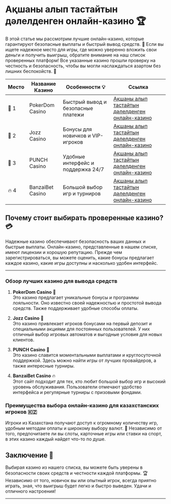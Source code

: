# Ақшаны алып тастайтын дәлелденген онлайн-казино 🏆

В этой статье мы рассмотрим лучшие онлайн-казино, которые гарантируют безопасные выплаты и быстрый вывод средств. 💸 Если вы ищете надежное место для игры, где можно уверенно вложить свои деньги и получить выигрыш, обратите внимание на наш список проверенных платформ! Все указанные казино прошли проверку на честность и безопасность, чтобы вы могли наслаждаться азартом без лишних беспокойств. 🎉

| Место | Название Казино   | Особенности 💡                      | Ссылка                                                                 |
|-------|--------------------|-------------------------------------|------------------------------------------------------------------------|
| 🥇 1  | PokerDom Casino    | Быстрый вывод и безопасные платежи | [Ақшаны алып тастайтын дәлелденген онлайн-казино](https://brandplay.link/Bxg7SC7H) |
| 🥈 2  | Jozz Casino        | Бонусы для новичков и VIP-игроков  | [Ақшаны алып тастайтын дәлелденген онлайн-казино](https://tk435zi5i9.com/alt/jozz/registration?e8250665e216213938eeaefaf3e61c0a) |
| 🥉 3  | PUNCH Casino       | Удобные интерфейс и поддержка 24/7 | [Ақшаны алып тастайтын дәлелденген онлайн-казино](https://betpunch1.com/d638d6d39) |
| 🔥 4  | BanzaiBet Casino   | Большой выбор игр и турниров      | [Ақшаны алып тастайтын дәлелденген онлайн-казино](https://bnzstr009.com/e9rVJ) |

## Почему стоит выбирать проверенные казино? 💳

Надежные казино обеспечивают безопасность ваших данных и быстрые выплаты. Онлайн-казино, представленные в нашем списке, имеют лицензии и хорошую репутацию. Прежде чем зарегистрироваться, вы можете оценить, какие бонусы предлагает каждое казино, какие игры доступны и насколько удобен интерфейс.

---

### Обзор лучших казино для вывода средств

1. **PokerDom Casino** 🥇  
   Это казино предлагает уникальные бонусы и программы лояльности. Оно известно своей надежностью и простотой вывода средств. Также поддерживает удобные способы оплаты.

2. **Jozz Casino** 🥈  
   Это казино привлекает игроков бонусами на первый депозит и специальными акциями для постоянных пользователей. У них отличный выбор игровых автоматов и выгодные условия для новых клиентов.

3. **PUNCH Casino** 🥉  
   Это казино славится моментальными выплатами и круглосуточной поддержкой. Здесь можно найти игры от лучших провайдеров, а также интересные турниры.

4. **BanzaiBet Casino** 🔥  
   Этот сайт подходит для тех, кто любит большой выбор игр и высокий уровень обслуживания. Пользователи отмечают удобство интерфейса и регулярные турниры с призовыми фондами.

### Преимущества выбора онлайн-казино для казахстанских игроков 🇰🇿

Игроки из Казахстана получают доступ к огромному количеству игр, удобным методам оплаты и широкому выбору валют. 💸 Независимо от того, предпочитаете ли вы слоты, карточные игры или ставки на спорт, в этих казино каждый найдет что-то по душе.

## Заключение 🎲

Выбирая казино из нашего списка, вы можете быть уверены в безопасности своих средств и честности каждой платформы. 🏆 Независимо от того, новичок вы или опытный игрок, всегда приятно играть, зная, что выигрыш будет легко и быстро выведен. Удачи и отличного настроения!

---

